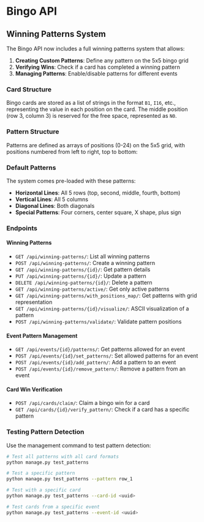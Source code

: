 # Bingo API

## Winning Patterns System

The Bingo API now includes a full winning patterns system that allows:

1. **Creating Custom Patterns**: Define any pattern on the 5x5 bingo grid
2. **Verifying Wins**: Check if a card has completed a winning pattern
3. **Managing Patterns**: Enable/disable patterns for different events

### Card Structure

Bingo cards are stored as a list of strings in the format `B1`, `I16`, etc., representing the value in each position on the card. The middle position (row 3, column 3) is reserved for the free space, represented as `N0`.

### Pattern Structure

Patterns are defined as arrays of positions (0-24) on the 5x5 grid, with positions numbered from left to right, top to bottom:

### Default Patterns

The system comes pre-loaded with these patterns:

- **Horizontal Lines**: All 5 rows (top, second, middle, fourth, bottom)
- **Vertical Lines**: All 5 columns
- **Diagonal Lines**: Both diagonals
- **Special Patterns**: Four corners, center square, X shape, plus sign

### Endpoints

#### Winning Patterns

- `GET /api/winning-patterns/`: List all winning patterns
- `POST /api/winning-patterns/`: Create a winning pattern
- `GET /api/winning-patterns/{id}/`: Get pattern details
- `PUT /api/winning-patterns/{id}/`: Update a pattern
- `DELETE /api/winning-patterns/{id}/`: Delete a pattern
- `GET /api/winning-patterns/active/`: Get only active patterns
- `GET /api/winning-patterns/with_positions_map/`: Get patterns with grid representation
- `GET /api/winning-patterns/{id}/visualize/`: ASCII visualization of a pattern
- `POST /api/winning-patterns/validate/`: Validate pattern positions

#### Event Pattern Management

- `GET /api/events/{id}/patterns/`: Get patterns allowed for an event
- `POST /api/events/{id}/set_patterns/`: Set allowed patterns for an event
- `POST /api/events/{id}/add_pattern/`: Add a pattern to an event
- `POST /api/events/{id}/remove_pattern/`: Remove a pattern from an event

#### Card Win Verification

- `POST /api/cards/claim/`: Claim a bingo win for a card
- `GET /api/cards/{id}/verify_pattern/`: Check if a card has a specific pattern

### Testing Pattern Detection

Use the management command to test pattern detection:

```bash
# Test all patterns with all card formats
python manage.py test_patterns

# Test a specific pattern
python manage.py test_patterns --pattern row_1

# Test with a specific card
python manage.py test_patterns --card-id <uuid>

# Test cards from a specific event
python manage.py test_patterns --event-id <uuid>
